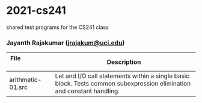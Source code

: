 # 2021-cs241
shared test programs for the CS241 class

### Jayanth Rajakumar (jrajakum@uci.edu)
| File &nbsp; &nbsp; &nbsp; &nbsp; &nbsp;&nbsp; &nbsp; &nbsp; &nbsp; &nbsp;&nbsp; &nbsp; &nbsp; &nbsp; &nbsp;| Description |
| ----------- | --- |
| arithmetic-01.src        | Let and I/O call statements within a single basic block. Tests common subexpression elimination and constant handling.|
